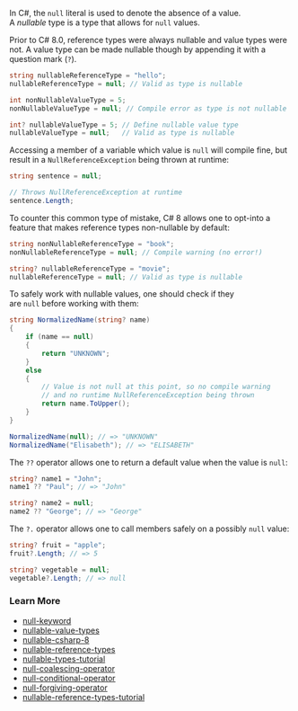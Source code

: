 In C#, the `null` literal is used to denote the absence of a value. A _nullable_ type is a type that allows for `null` values.

Prior to C# 8.0, reference types were always nullable and value types were not. A value type can be made nullable though by appending it with a question mark (`?`).

```csharp
string nullableReferenceType = "hello";
nullableReferenceType = null; // Valid as type is nullable

int nonNullableValueType = 5;
nonNullableValueType = null; // Compile error as type is not nullable

int? nullableValueType = 5; // Define nullable value type
nullableValueType = null;   // Valid as type is nullable
```

Accessing a member of a variable which value is `null` will compile fine, but result in a `NullReferenceException` being thrown at runtime:

```csharp
string sentence = null;

// Throws NullReferenceException at runtime
sentence.Length;
```

To counter this common type of mistake, C# 8 allows one to opt-into a feature that makes reference types non-nullable by default:

```csharp
string nonNullableReferenceType = "book";
nonNullableReferenceType = null; // Compile warning (no error!)

string? nullableReferenceType = "movie";
nullableReferenceType = null; // Valid as type is nullable
```

To safely work with nullable values, one should check if they are `null` before working with them:

```csharp
string NormalizedName(string? name)
{
    if (name == null)
    {
        return "UNKNOWN";
    }
    else
    {
        // Value is not null at this point, so no compile warning
        // and no runtime NullReferenceException being thrown
        return name.ToUpper();
    }
}

NormalizedName(null); // => "UNKNOWN"
NormalizedName("Elisabeth"); // => "ELISABETH"
```

The `??` operator allows one to return a default value when the value is `null`:

```csharp
string? name1 = "John";
name1 ?? "Paul"; // => "John"

string? name2 = null;
name2 ?? "George"; // => "George"
```

The `?.` operator allows one to call members safely on a possibly `null` value:

```csharp
string? fruit = "apple";
fruit?.Length; // => 5

string? vegetable = null;
vegetable?.Length; // => null
```

### Learn More

- [null-keyword](https://docs.microsoft.com/en-us/dotnet/csharp/language-reference/keywords/null)
- [nullable-value-types](https://docs.microsoft.com/en-us/dotnet/csharp/language-reference/builtin-types/nullable-value-types)
- [nullable-csharp-8](https://docs.microsoft.com/en-us/dotnet/csharp/nullable-references)
- [nullable-reference-types](https://docs.microsoft.com/en-us/dotnet/csharp/nullable-references)
- [nullable-types-tutorial](https://csharp.net-tutorials.com/data-types/nullable-types/)
- [null-coalescing-operator](https://docs.microsoft.com/en-us/dotnet/csharp/language-reference/operators/null-coalescing-operator)
- [null-conditional-operator](https://docs.microsoft.com/en-us/dotnet/csharp/language-reference/operators/member-access-operators#null-conditional-operators--and-)
- [null-forgiving-operator](https://docs.microsoft.com/en-us/dotnet/csharp/language-reference/operators/null-forgiving)
- [nullable-reference-types-tutorial](https://docs.microsoft.com/en-us/archive/msdn-magazine/2018/february/essential-net-csharp-8-0-and-nullable-reference-types)